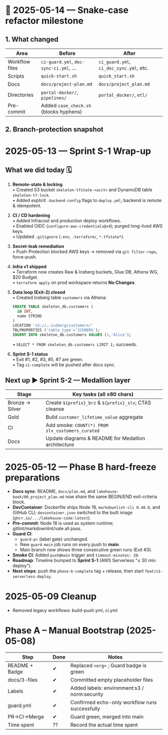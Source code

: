
# 📌 2025-05-14 — Snake-case refactor milestone

## 1. What changed

| Area | Before | After |
|------|--------|-------|
| Workflow files | `ci-guard.yml`, `doc-sync-ci.yml`, … | `ci_guard.yml`, `ci_doc_sync.yml`, etc. |
| Scripts        | `quick-start.sh`                    | `quick_start.sh` |
| Docs           | `docs/project-plan.md`             | `docs/project_plan.md` |
| Directories    | `portal-docker/`, `pipelines/`     | `portal_docker/`, `etl/` |
| Pre-commit     | Added `case_check.sh` (blocks hyphens) |

## 2. Branch-protection snapshot

# 2025-05-13 — Sprint S-1 Wrap-up

## What we did today 🗓️

1. **Remote-state & locking**  
   • Created S3 bucket `skeleton-tfstate-<acct>` and DynamoDB table `skeleton-tf-lock`.  
   • Added explicit `-backend-config` flags to `deploy.yml`; backend is remote & idempotent.

2. **CI / CD hardening**  
   • Added Infracost and production deploy workflows.  
   • Enabled OIDC (`configure-aws-credentials@v4`); purged long-lived AWS keys.  
   • Updated `.gitignore` (`.env`, `.terraform/`, `*.tfstate*`).

3. **Secret-leak remediation**  
   • Push-Protection blocked AWS keys → removed via `git filter-repo`, force-push.

4. **Infra v1 shipped**  
   • Terraform now creates Raw & Iceberg buckets, Glue DB, Athena WG, \$20 Budget.  
   • `terraform apply` on prod workspace returns **No Changes**.

5. **Data loop (Exit-2) closed**  
   • Created Iceberg table `customers` via Athena:  

     ```sql
     CREATE TABLE skeleton_db.customers (
       id INT,
       name STRING
     )
     LOCATION 's3://…-iceberg/customers/'
     TBLPROPERTIES ('table_type'='ICEBERG');
     INSERT INTO skeleton_db.customers VALUES (1,'Alice');
     ```  

   • `SELECT * FROM skeleton_db.customers LIMIT 1;` succeeds.

6. **Sprint S-1 status**  
   • Exit #1, #2, #3, #5, #7 are green.  
   • Tag `s1-complete` will be pushed after docs sync.

## Next up ▶ Sprint S-2 — Medallion layer

| Stage | Key tasks (all ≤80 chars) |
|-------|---------------------------|
| Bronze → Silver | Create `${prefix}_brz` & `${prefix}_slv`; CTAS cleanse |
| Gold            | Build `customer_lifetime_value` aggregate            |
| CI              | Add smoke: `COUNT(*) FROM slv_customers_curated`    |
| Docs            | Update diagrams & README for Medallion architecture |

# 2025-05-12 — Phase B hard-freeze preparations

- **Docs sync**: README, `docs/plan.md`, and `lakehouse-book/00_project_plan.md` now share the same BEGIN/END exit-criteria block.  
- **DevContainer**: Dockerfile ships Node 18, `markdownlint-cli 0.40.0`, and GitHub CLI; `devcontainer.json` switched to the built image (`ghcr.io/.../lakehouse-code:latest`).  
- **Pre-commit**: Node 18 is used as system runtime; gitlint/markdownlint/vale all pass.  
- **Guard CI**:  
  - `guard-pr` (label gate) unchanged.  
  - New `guard-main` job runs on every push to **main**.  
  - Main branch now shows three consecutive green runs (Exit #3).  
- **Smoke CI**: Added `push@main` trigger and `timeout-minutes: 20`.  
- **Roadmap**: Timeline bumped to **Sprint S-1** (AWS Serverless “≤ 30 min deploy”).  
- **Next steps**: push the `phase-b-complete` tag + release, then start `feat/s1-serverless-deploy`.

# 2025-05-09 Cleanup

- Removed legacy workflows: build-push.yml, ci.yml

# Phase A – Manual Bootstrap (2025-05-08)

| Step            | Done | Notes                                          |
|-----------------|------|------------------------------------------------|
| README + Badge  | ✔    | Replaced `<org>` ; Guard badge is green        |
| docs/3-files    | ✔    | Committed empty placeholder files              |
| Labels          | ✔    | Added labels: environment:s3 / norm:security   |
| guard.yml       | ✔    | Confirmed echo-only workflow runs successfully |
| PR→CI→Merge     | ✔    | Guard green, merged into main                  |
| Time spent      | ??   | Record the actual time spent                   |
